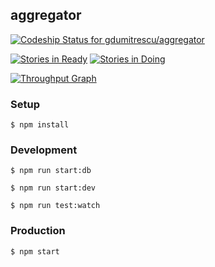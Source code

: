 ## aggregator

[ ![Codeship Status for gdumitrescu/aggregator](https://codeship.com/projects/34ea2580-b9fe-0133-0d07-7e2e3c15f843/status?branch=master)](https://codeship.com/projects/135608)

[![Stories in Ready](https://badge.waffle.io/gdumitrescu/aggregator.svg?label=ready&title=Ready)](http://waffle.io/gdumitrescu/aggregator)
[![Stories in Doing](https://badge.waffle.io/gdumitrescu/aggregator.svg?label=in%20progress&title=Doing)](http://waffle.io/gdumitrescu/aggregator)

[![Throughput Graph](https://graphs.waffle.io/gdumitrescu/aggregator/throughput.svg)](https://waffle.io/gdumitrescu/aggregator/metrics)

### Setup

`$ npm install`

### Development

`$ npm run start:db`

`$ npm run start:dev`

`$ npm run test:watch`

### Production

`$ npm start`
